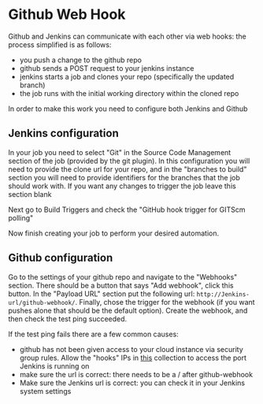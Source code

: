 # Github Web Hook
Github and Jenkins can communicate with each other via web hooks: the process simplified is as follows:
- you push a change to the github repo
- github sends a POST request to your jenkins instance
- jenkins starts a job and clones your repo (specifically the updated branch)
- the job runs with the initial working directory within the cloned repo

In order to make this work you need to configure both Jenkins and Github

## Jenkins configuration
In your job you need to select "Git" in the Source Code Management section of the job (provided by the git plugin). In this configuration you will need to provide the clone url for your repo, and in the "branches to build" section you will need to provide identifiers for the branches that the job should work with. If you want any changes to trigger the job leave this section blank

Next go to Build Triggers and check the "GitHub hook trigger for GITScm polling"

Now finish creating your job to perform your desired automation.

## Github configuration
Go to the settings of your github repo and navigate to the "Webhooks" section. There should be a button that says "Add webhook", click this button. In the "Payload URL" section put the following url: `http://Jenkins-url/github-webhook/`. Finally, chose the trigger for the webhook (if you want pushes alone that should be the default option). Create the webhook, and then check the test ping succeeded. 

If the test ping fails there are a few common causes:
- github has not been given access to your cloud instance via security group rules. Allow the "hooks" IPs in [this](https://api.github.com/meta) collection to access the port Jenkins is running on
- make sure the url is correct: there needs to be a / after github-webhook
- Make sure the Jenkins url is correct: you can check it in your Jenkins system settings